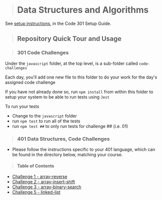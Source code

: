 > # Data Structures and Algorithms

See [setup instructions](https://codefellows.github.io/setup-guide/code-301/3-code-challenges), in the Code 301 Setup Guide.

> ## Repository Quick Tour and Usage

> ### 301 Code Challenges

Under the `javascript` folder, at the top level, is a sub-folder called `code-challenges`

Each day, you'll add one new file to this folder to do your work for the day's assigned code challenge

If you have not already done so, run `npm install` from within this folder to setup your system to be able to run tests using `Jest`

To run your tests

- Change to the `javascript` folder
- run `npm test` to run all of the tests
- run `npm test ##` to only run tests for challenge ## (i.e. 01)

> ### 401 Data Structures, Code Challenges

- Please follow the instructions specific to your 401 language, which can be found in the directory below, matching your course.

> #### Table of Contents

- [Challenge 1 - array-reverse](https://github.com/schillerandrew/data-structures-and-algorithms/blob/main/401/array-reverse/README.md)
- [Challenge 2 - array-insert-shift](https://github.com/schillerandrew/data-structures-and-algorithms/blob/main/401/array-insert-shift/README.md)
- [Challenge 3 - array-binary-search](https://github.com/schillerandrew/data-structures-and-algorithms/blob/main/401/array-binary-search/README.md)
- [Challenge 5 - linked-list](https://github.com/schillerandrew/data-structures-and-algorithms/blob/main/401/linked-list/README.md)
